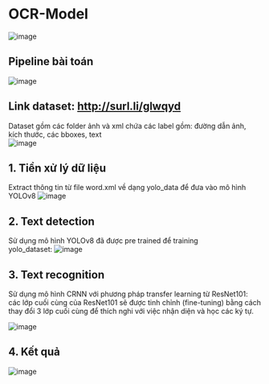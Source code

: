# OCR-Model
![image](https://github.com/user-attachments/assets/ac6c3ebf-f3a1-4ee6-97eb-6b74d99355f8)
## Pipeline bài toán
![image](https://github.com/user-attachments/assets/66e4dcb5-ca68-4be3-9718-27ee8a6f0313)
## Link dataset: http://surl.li/glwqyd
Dataset gồm các folder ảnh và xml chứa các label gồm: đường dẫn ảnh, kích thước, các bboxes, text  
      ![image](https://github.com/user-attachments/assets/0bc1b0e9-9b7b-4769-8009-e7575f6716d1)

## 1. Tiền xử lý dữ liệu  
Extract thông tin từ file word.xml về dạng yolo_data để đưa vào mô hình YOLOv8
    ![image](https://github.com/user-attachments/assets/d78de8f4-f276-487d-a173-19d2e0c96cb8)

## 2. Text detection
Sử dụng mô hình YOLOv8 đã được pre trained để training  
yolo_dataset:
  ![image](https://github.com/user-attachments/assets/2ccc1acc-08c9-40d8-a5ce-680356e227eb)
## 3. Text recognition 
Sử dụng mô hình CRNN với phương pháp transfer learning từ ResNet101: các lớp cuối cùng của ResNet101 sẽ được tinh chỉnh (fine-tuning) bằng cách thay đổi 3 lớp cuối cùng để thích nghi với việc nhận diện và học các ký tự.   

![image](https://github.com/user-attachments/assets/6f91258f-e003-40d2-bf7c-e76b6f4a41f9)
## 4. Kết quả 
![image](https://github.com/user-attachments/assets/77165de2-9ea5-4c1e-86c6-02dec543eb5d)
